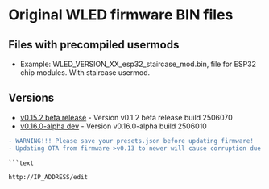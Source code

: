 # Original WLED firmware BIN files

## Files with precompiled usermods

- Example: WLED_VERSION_XX_esp32_staircase_mod.bin, file for ESP32 chip modules. With staircase usermod.

## Versions

- [v0.15.2 beta release](https://github.com/srg74/WLED-wemos-shield/tree/master/resources/Firmware/@Aircoookie/Latest) - Version v0.1.2 beta release build 2506070
- [v0.16.0-alpha dev](https://github.com/srg74/WLED-wemos-shield/tree/master/resources/Firmware/@Aircoookie/Dev) - Version v0.16.0-alpha build 2506010

```diff
- WARNING!!! Please save your presets.json before updating firmware!
- Updating OTA from firmware >v0.13 to newer will cause corruption due to difference in firmware structure. Please erase flash memory before uploading new firmware.

```text

http://IP_ADDRESS/edit

```

